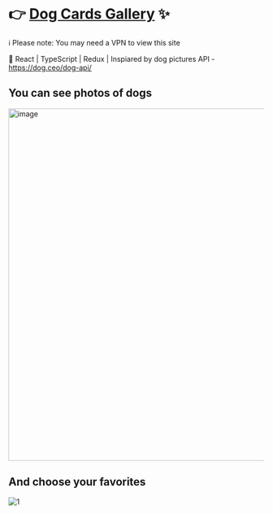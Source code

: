
# 👉 [Dog Cards Gallery](https://catborn.github.io/salfa-cards/) ✨

ℹ️ Please note: You may need a VPN to view this site

🐩 React | TypeScript | Redux | Inspiared by dog pictures API - https://dog.ceo/dog-api/ 

## You can see photos of dogs
<img width="1261" height="693" alt="image" src="https://github.com/user-attachments/assets/1e993c04-3030-41f5-85cd-ca5c740f33f7" />

## And choose your favorites
![1](https://github.com/user-attachments/assets/dc1a70cc-b0ad-4141-8bcf-a0f77f4ebef4)
